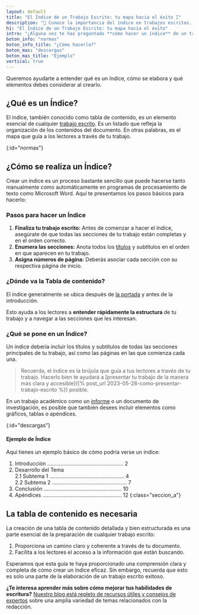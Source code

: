 ```yaml
---
layout: default
title: "El Índice de un Trabajo Escrito: tu mapa hacia el éxito Ξ"
description: "📖 Conoce la importancia del índice en trabajos escritos. Te enseñamos los pasos para que tu Tabla de Contenido sea un mapa al éxito de tus trabajos académicos."
h1: "El Índice de un Trabajo Escrito: tu mapa hacia el éxito"
intro: "¿Alguna vez te has preguntado **cómo hacer un índice** de un trabajo escrito? ¿No estás seguro de **qué debería incluir o dónde debería ubicarse** tu Tabla de Contenido en tu documento?"
boton_info: "normas"
boton_info_title: "¿Cómo hacerlo?"
boton_mas: "descargas"
boton_mas_title: "Ejemplo"
vertical: true
---
```

Queremos ayudarte a entender qué es un índice, cómo se elabora y qué elementos debes considerar al crearlo.

## ¿Qué es un Índice?

El índice, también conocido como tabla de contenido, es un elemento esencial de cualquier [trabajo escrito](/). Es un listado que refleja la organización de los contenidos del documento. En otras palabras, es el mapa que guía a los lectores a través de tu trabajo.
<!-- Anclaje para que la barra fijada no cubra el siguiente subtítulo -->
{:id="normas"}

## ¿Cómo se realiza un Índice?

Crear un índice es un proceso bastante sencillo que puede hacerse tanto manualmente como automáticamente en programas de procesamiento de texto como Microsoft Word. Aquí te presentamos los pasos básicos para hacerlo:

### Pasos para hacer un Índice

1. **Finaliza tu trabajo escrito:** Antes de comenzar a hacer el índice, asegúrate de que todas las secciones de tu trabajo están completas y en el orden correcto.
2. **Enumera las secciones:** Anota todos los [títulos]({{'titulos-trabajo-escrito'|relative_url}} "Títulos") y subtítulos en el orden en que aparecen en tu trabajo.
3. **Asigna números de página:** Deberás asociar cada sección con su respectiva página de inicio.

### ¿Dónde va la Tabla de contenido?

El índice generalmente se ubica después de [la portada]({{'portada-trabajo-escrito'|relative_url}}) y antes de la introducción.

Esto ayuda a los lectores a **entender rápidamente la estructura** de tu trabajo y a navegar a las secciones que les interesan.

### ¿Qué se pone en un Índice?

Un índice debería incluir los títulos y subtítulos de todas las secciones principales de tu trabajo, así como las páginas en las que comienza cada una.

>Recuerda, el índice es la brújula que guía a tus lectores a través de tu trabajo. Hacerlo bien te ayudará a [presentar tu trabajo de la manera más clara y accesible]({% post_url 2023-05-28-como-presentar-trabajo-escrito %}) posible.

En un trabajo académico como un [informe]({{'informes'|relative_url}} "El Informe") o un documento de investigación, es posible que también desees incluir elementos como gráficos, tablas o apéndices.
<!-- Anclaje para que la barra fijada no cubra el siguiente subtítulo -->
{:id="descargas"}

#### Ejemplo de Índice

Aquí tienes un ejemplo básico de cómo podría verse un índice:

1. Introducción ................................................... 2
2. Desarrollo del Tema  
  2.1 Subtema 1 .................................................. 4  
  2.2 Subtema 2 .................................................. 7  
3. Conclusión .................................................... 10
4. Apéndices ..................................................... 12
{:class="seccion_a"}

## La tabla de contenido es necesaria

La creación de una tabla de contenido detallada y bien estructurada es una parte esencial de la preparación de cualquier trabajo escrito:

1. Proporciona un camino claro y coherente a través de tu documento.
2. Facilita a los lectores el acceso a la información que están buscando.

Esperamos que esta guía te haya proporcionado una comprensión clara y completa de cómo crear un índice eficaz. Sin embargo, recuerda que esto es solo una parte de la elaboración de un trabajo escrito exitoso.

**¿Te interesa aprender más sobre cómo mejorar tus habilidades de escritura?** [Nuestro blog está repleto de recursos útiles y consejos de expertos]({{'tips-y-consejos'|relative_url}}) sobre una amplia variedad de temas relacionados con la redacción.
